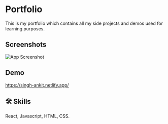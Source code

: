

# Portfolio

This is my portfolio which contains all my side projects and demos used for learning purposes. 


## Screenshots

![App Screenshot](https://i.postimg.cc/wMj2QsST/portfolio.png)

  
## Demo

https://singh-ankit.netlify.app/

  
## 🛠 Skills
React, Javascript, HTML, CSS.

  
